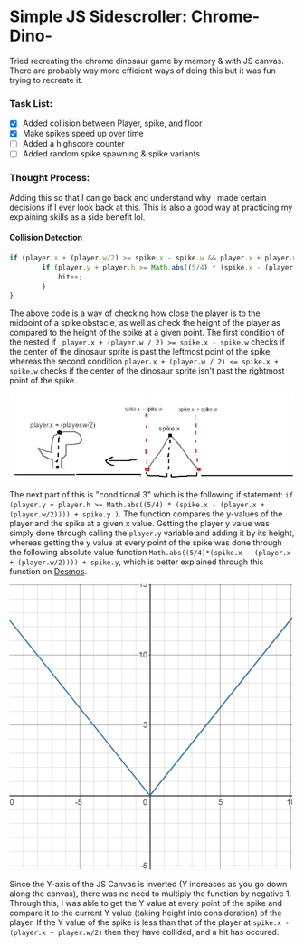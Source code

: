 # Simple JS Sidescroller: Chrome-Dino-
Tried recreating the chrome dinosaur game by memory &amp; with JS canvas. There are probably way more efficient ways of doing this but it was fun trying to recreate it.

### Task List:

- [x] Added collision between Player, spike, and floor
- [x] Make spikes speed up over time
- [ ] Added a highscore counter
- [ ] Added random spike spawning & spike variants

### Thought Process:

Adding this so that I can go back and understand why I made certain decisions if I ever look back at this. This is also a good way at practicing my explaining skills as a side benefit lol.

#### Collision Detection

```javascript
if (player.x + (player.w/2) >= spike.x - spike.w && player.x + player.w/2 <= spike.x + spike.w) { // Conditional 1 & 2
        if (player.y + player.h >= Math.abs((5/4) * (spike.x - (player.x + (player.w/2)))) + spike.y ) { // Conditional 3
            hit++;
        }
}
```

The above code is a way of checking how close the player is to the midpoint of a spike obstacle, as well as check the height of the player as compared to the height of the spike at a given point. The first condition of the nested if ` player.x + (player.w / 2) >= spike.x - spike.w` checks if the center of the dinosaur sprite is past the leftmost point of the spike, whereas the second condition ` player.x + (player.w / 2) <= spike.x + spike.w ` checks if the center of the dinosaur sprite isn't past the rightmost point of the spike. 

![Diagram of Conditional 1 & 2](https://github.com/KaytchJam/Simple-JS-Sidescroller-Chrome-Dino-/blob/main/readme-assets/poorlydrawndiagram.png?raw=true)

The next part of this is "conditional 3" which is the following if statement:  `if (player.y + player.h >= Math.abs((5/4) * (spike.x - (player.x + (player.w/2)))) + spike.y )`. The function compares the y-values of the player and the spike at a given x value. Getting the player y value was simply done through calling the `player.y` variable and adding it by its height, whereas getting the y value at every point of the spike was done through the following absolute value function `Math.abs((5/4)*(spike.x - (player.x + (player.w/2)))) + spike.y`, which is better explained through this function on [Desmos](https://www.desmos.com/calculator/17d28venxe).

![Image of the Desmos Graph Linked Above](https://github.com/KaytchJam/Simple-JS-Sidescroller-Chrome-Dino-/blob/main/readme-assets/spike_graph.PNG?raw=true)

Since the Y-axis of the JS Canvas is inverted (Y increases as you go down along the canvas), there was no need to multiply the function by negative 1. Through this, I was able to get the Y value at every point of the spike and compare it to the current Y value (taking height into consideration) of the player. If the Y value of the spike is less than that of the player at `spike.x - (player.x + player.w/2)` then they have collided, and a hit has occured.
